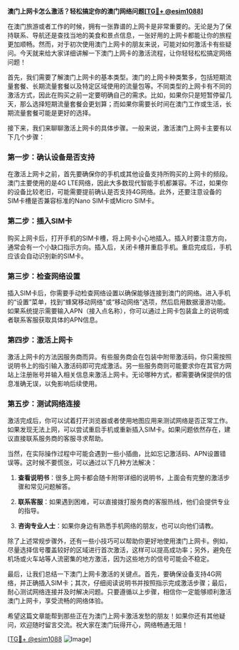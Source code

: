 **澳门上网卡怎么激活？轻松搞定你的澳门网络问题[[TG💪+ @esim1088](https://t.me/s/esim1088)]**

在澳门旅游或者工作的时候，拥有一张靠谱的上网卡是非常重要的。无论是为了保持联系、导航还是查找当地的美食和景点信息，一张好用的上网卡都能让你的旅程更加顺畅。然而，对于初次使用澳门上网卡的朋友来说，可能对如何激活卡有些疑问。今天就来给大家详细讲解一下澳门上网卡的激活流程，让你轻轻松松搞定网络问题！

首先，我们需要了解澳门上网卡的基本类型。澳门的上网卡种类繁多，包括短期流量套餐、长期流量套餐以及特定区域使用的流量包等。不同类型的上网卡有不同的激活方式，因此在购买之前一定要明确自己的需求。比如，如果你只是短暂停留几天，那么选择短期流量套餐会更划算；而如果你需要长时间在澳门工作或生活，长期流量套餐可能是更好的选择。

接下来，我们来聊聊激活上网卡的具体步骤。一般来说，激活澳门上网卡主要有以下几个步骤：

### 第一步：确认设备是否支持

在激活上网卡之前，首先要确保你的手机或其他设备支持所购买的上网卡的频段。澳门主要使用的是4G LTE网络，因此大多数现代智能手机都兼容。不过，如果你的设备比较老旧，可能需要提前确认是否支持4G网络。此外，还要注意设备的SIM卡槽是否兼容标准的Nano SIM卡或Micro SIM卡。

### 第二步：插入SIM卡

购买上网卡后，打开手机的SIM卡槽，将上网卡小心地插入。插入时要注意方向，通常会有一个小缺口指示方向。插入后，关闭卡槽并重启手机。重启完成后，手机应该会自动识别新的SIM卡。

### 第三步：检查网络设置

插入SIM卡后，你需要手动检查网络设置以确保能够连接到澳门的网络。进入手机的“设置”菜单，找到“蜂窝移动网络”或“移动网络”选项，然后启用数据漫游功能。如果系统提示需要输入APN（接入点名称），你可以通过上网卡包装盒上的说明或者联系客服获取具体的APN信息。

### 第四步：激活上网卡

激活上网卡的方法因服务商而异。有些服务商会在包装中附带激活码，你只需按照说明书上的指引输入激活码即可完成激活。另一些服务商则可能要求你在其官方网站上注册账号并输入相关信息来激活上网卡。无论哪种方式，都需要确保提供的信息准确无误，以免影响后续使用。

### 第五步：测试网络连接

激活完成后，你可以试着打开浏览器或者使用地图应用来测试网络是否正常工作。如果发现无法上网，可以尝试重启手机或重新插入SIM卡。如果问题依然存在，建议直接联系服务商的客服寻求帮助。

当然，在实际操作过程中可能会遇到一些小插曲，比如忘记激活码、APN设置错误等。这时候不要慌张，可以通过以下几种方法解决：

1. **查看说明书**：很多上网卡都会随卡附带详细的说明书，上面会有完整的激活步骤和常见问题解答。
   
2. **联系客服**：如果遇到困难，可以直接拨打服务商的客服热线，他们会提供专业的指导。

3. **咨询专业人士**：如果你身边有熟悉手机网络的朋友，也可以向他们请教。

除了上述常规步骤外，还有一些小技巧可以帮助你更好地使用澳门上网卡。例如，尽量选择信号覆盖较好的区域进行首次激活，这样可以提高成功率；另外，避免在机场或火车站等人流密集的地方激活，因为这些地方的信号可能会不稳定。

最后，让我们总结一下澳门上网卡激活的关键点。首先，要确保设备支持4G网络，并正确插入SIM卡；其次，仔细阅读说明书并按照指示完成激活步骤；最后，耐心测试网络连接并及时解决问题。只要遵循以上步骤，相信你一定能够顺利激活澳门上网卡，享受流畅的网络体验。

希望这篇文章能帮到那些正在为澳门上网卡激活发愁的朋友！如果你还有其他疑问，欢迎随时留言交流。祝大家在澳门玩得开心，网络畅通无阻！

[[TG💪+ @esim1088](https://t.me/s/esim1088) ![Image](https://i.postimg.cc/4NQfJmqS/Snipaste-2025-05-13-00-14-12.png)]